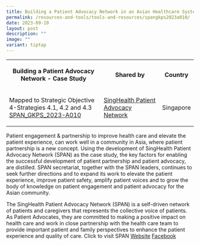 ```yaml
---
title: Building a Patient Advocacy Network in an Asian Healthcare System
permalink: /resources-and-tools/tools-and-resources/spangkps2023a010/
date: 2023-09-10
layout: post
description: ""
image: ""
variant: tiptap
---
```

<table><tbody><tr><th rowspan="1" colspan="1"><p>Building a Patient Advocacy Network - Case Study</p></th><th rowspan="1" colspan="1"><p>Shared by</p></th><th rowspan="1" colspan="1"><p>Country</p></th></tr><tr><td rowspan="1" colspan="1"><p>Mapped to Strategic Objective 4-Strategies 4.1, 4.2 and 4.3<br><a href="/files/span_gkps_2023-a010.pdf" rel="noopener noreferrer nofollow" target="_blank">SPAN_GKPS_2023-A010</a></p></td><td rowspan="1" colspan="1"><p><a href="https://www.singhealthdukenus.com.sg/ipsq/singhealth-patient-advocacy-network" rel="noopener noreferrer nofollow" target="_blank">SingHealth Patient Advocacy Network</a></p></td><td rowspan="1" colspan="1"><p>Singapore</p></td></tr></tbody></table><p>Patient engagement &amp; partnership to improve health care and elevate the patient experience, can work well in a community in Asia, where patient partnership is a new concept. Using the development of SingHealth Patient Advocacy Network (SPAN) as the case study, the key factors for enabling the successful development of patient partnership and patient advocacy, are distilled. SPAN secretariat, together with the SPAN leaders, continues to seek further directions and to expand its work to elevate the patient experience, improve patient safety, amplify patient voices and to grow the body of knowledge on patient engagement and patient advocacy for the Asian community.</p><p>The SingHealth Patient Advocacy Network (SPAN) is a self-driven network of patients and caregivers that represents the collective voice of patients. As Patient Advocates, they are committed to making a positive impact on health care and work in close partnership with the health care team to provide important patient and family perspectives to enhance the patient experience and quality of care. Click to visit SPAN <a href="https://www.singhealthdukenus.com.sg/ipsq/singhealth-patient-advocacy-network" rel="noopener noreferrer nofollow" target="_blank">Website</a> <a href="https://www.facebook.com/p/Partners-in-Care-SG-100075872484137/" rel="noopener noreferrer nofollow" target="_blank">Facebook</a></p>